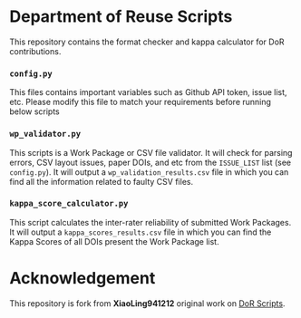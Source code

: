 
# Department of Reuse Scripts

This repository contains the format checker and kappa calculator for DoR contributions.

### `config.py` 
This files contains important variables such as Github API token, issue list, etc. Please modify this file to match your requirements before running below scripts

### `wp_validator.py`
This scripts is a Work Package or CSV file validator. It will check for parsing errors, CSV layout issues, paper DOIs, and etc from the `ISSUE_LIST` list (see `config.py`). It will output a `wp_validation_results.csv` file in which you can find all the information related to faulty CSV files. 

### `kappa_score_calculator.py`
This script calculates the inter-rater reliability of submitted Work Packages. It will output a `kappa_scores_results.csv` file in which you can find the Kappa Scores of all DOIs present the Work Package list.

# Acknowledgement 
This repository is fork from **XiaoLing941212** original work on [DoR Scripts](https://github.com/XiaoLing941212/DoR_students).
